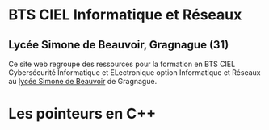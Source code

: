 # BTS CIEL Informatique et Réseaux

## Lycée Simone de Beauvoir, Gragnague (31)
Ce site web regroupe des ressources pour la formation en BTS CIEL Cybersécurité Informatique et ELectronique option Informatique et Réseaux au [lycée Simone de Beauvoir](https://lycee-gragnague.mon-ent-occitanie.fr/) de Gragnague.

# Les pointeurs en C++

